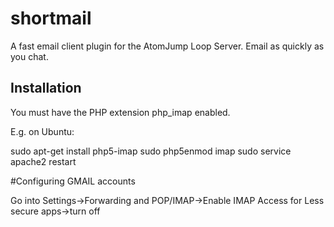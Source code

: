 # shortmail
A fast email client plugin for the AtomJump Loop Server. Email as quickly as you chat. 


## Installation

You must have the PHP extension php_imap enabled.

E.g. on Ubuntu:

sudo apt-get install php5-imap
sudo php5enmod imap
sudo service apache2 restart


#Configuring GMAIL accounts

Go into Settings->Forwarding and POP/IMAP->Enable IMAP
Access for Less secure apps->turn off

